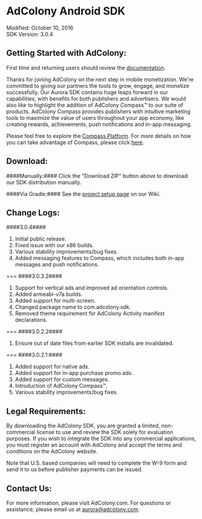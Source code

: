 AdColony Android SDK
==================================
Modified: October 10, 2016<br>
SDK Version: 3.0.4

Getting Started with AdColony:
----------------------------------
First time and returning users should review the [documentation](https://github.com/AdColony/AdColony-Android-SDK-3/wiki).

Thanks for joining AdColony on the next step in mobile monetization. We're committed to giving our partners the tools to grow, engage, and monetize successfully. Our Aurora SDK contains huge leaps forward in our capabilities, with benefits for both publishers and advertisers. We would also like to highlight the addition of AdColony Compass™ to our suite of products. AdColony Compass provides publishers with intuitive marketing tools to maximize the value of users throughout your app economy, like creating rewards, achievements, push notifications and in-app messaging.

Please feel free to explore the [Compass Platform](https://github.com/AdColony/AdColony-Android-SDK-3/wiki/Compass-Overview). For more details on how you can take advantage of Compass, please click [here](https://clients.adcolony.com/compass/info).

Download:
----------------------------------
####Manually:####
Click the "Download ZIP" button above to download our SDK distribution manually.

####Via Gradle:####
See the [project setup page](https://github.com/AdColony/AdColony-Android-SDK-3/wiki/Project-Setup) on our Wiki.

Change Logs:
----------------------------------
####3.0.4####
1. Initial public release.<br>
2. Fixed issue with our x86 builds.<br>
3. Various stability improvements/bug fixes.
4. Added messaging features to Compass, which includes both in-app messages and push notifications.

===
####3.0.3.2####
1. Support for vertical ads and improved ad orientation controls.<br>
2. Added armeabi-v7a builds.<br>
3. Added support for multi-screen.<br>
4. Changed package name to com.adcolony.sdk.<br>
5. Removed theme requirement for AdColony Activity manifest declarations.

===
####3.0.2.2####
1. Ensure out of date files from earlier SDK installs are invalidated.

===
####3.0.2.1:####
1. Added support for native ads.<br>
2. Added support for in-app purchase promo ads.<br>
3. Added support for custom messages.<br>
4. Introduction of AdColony Compass™.<br>
5. Various stability improvements/bug fixes.

Legal Requirements:
----------------------------------
By downloading the AdColony SDK, you are granted a limited, non-commercial license to use and review the SDK solely for evaluation purposes.  If you wish to integrate the SDK into any commercial applications, you must register an account with AdColony and accept the terms and conditions on the AdColony website.

Note that U.S. based companies will need to complete the W-9 form and send it to us before publisher payments can be issued.


Contact Us:
----------------------------------
For more information, please visit AdColony.com. For questions or assistance, please email us at aurora@adcolony.com.
